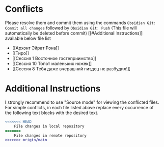 # Conflicts
Please resolve them and commit them using the commands `Obsidian Git: Commit all changes` followed by `Obsidian Git: Push`
(This file will automatically be deleted before commit)
[[#Additional Instructions]] available below file list

- [[Архонт Эйрат Рона]]
- [[Тиро]]
- [[Сессия 1 Восточное гостеприимство]]
- [[Сессия 10 Топот маленьких ножек]]
- [[Сессия 8 Тебя даже вчерашний пиздец не разбудил!]]

# Additional Instructions
I strongly recommend to use "Source mode" for viewing the conflicted files. For simple conflicts, in each file listed above replace every occurrence of the following text blocks with the desired text.

```diff
<<<<<<< HEAD
    File changes in local repository
=======
    File changes in remote repository
>>>>>>> origin/main
```